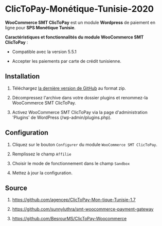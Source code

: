 # ClicToPay-Monétique-Tunisie-2020

**WooCommerce SMT ClicToPay** est un module **Wordpress** de paiement en ligne pour **SPS Monétique Tunisie**.


**Caractéristiques et fonctionnalités du module WooCommerce SMT ClicToPay** :

- Compatible avec la version 5.5.1

- Accepter les paiements par carte de crédit tunisienne.



Installation
------------

1. Téléchargez [la dernière version de GitHub](https://github.com/qTranslate/qtranslate-xt/releases) au format zip.

2. Décompressez l'archive dans votre dossier plugins et renommez-la WooCommerce SMT ClicToPay.

3. Activez WooCommerce SMT ClicToPay via la page d'administration 'Plugins' de WordPress (/wp-admin/plugins.php).


Configuration
-------------

1. Cliquez sur le bouton ``Configurer`` du module ``WooCommerce SMT ClicToPay``.

2. Remplissez le champ ``Affilie``

3. Choisir le mode de fonctionnement dans le champ ``Sandbox`` 

4. Mettez à jour la configuration.


Source
-------------
1. https://github.com/agencep/ClicToPay-Mon-tique-Tunisie-1.7

2. https://github.com/sunnyluthra/smt-woocommerce-payment-gateway

3. https://github.com/BesrourMS/ClicToPay-Woocommerce




